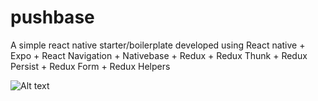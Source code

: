 # pushbase
A simple react native starter/boilerplate developed using React native + Expo + React Navigation + Nativebase + Redux + Redux Thunk + Redux Persist + Redux Form + Redux Helpers

![Alt text](https://github.com/pushpanathank/PushBase/blob/master/app/assets/screenshot/login.PNG?raw=true "Login")
